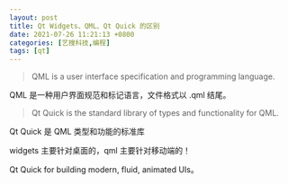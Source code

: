 ```yaml
---
layout: post
title: Qt Widgets、QML、Qt Quick 的区别
date: 2021-07-26 11:21:13 +0800
categories: [艺搜科技,编程]
tags: [qt]
---
```


> QML is a user interface specification and programming language.

QML 是一种用户界面规范和标记语言，文件格式以 .qml 结尾。

> Qt Quick is the standard library of types and functionality for QML.

Qt Quick 是 QML 类型和功能的标准库

widgets 主要针对桌面的，qml 主要针对移动端的！

Qt Quick for building modern, fluid, animated UIs。